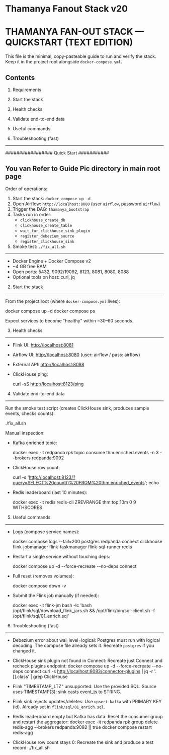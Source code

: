 # Thamanya Fanout Stack v20
# THAMANYA FAN-OUT STACK — QUICKSTART (TEXT EDITION)

This file is the minimal, copy-pasteable guide to run and verify the stack. Keep it in the project root alongside `docker-compose.yml`.

## Contents

1. Requirements

2. Start the stack

3. Health checks

4. Validate end-to-end data

5. Useful commands

6. Troubleshooting (fast)
   
---

#################  Quick Start  ###########

## You van Refer to Guide Pic directory in main root page 

Order of operations:
1. Start the stack: `docker compose up -d`
2. Open Airflow: `http://localhost:8080` (user `airflow`, password `airflow`)
3. Trigger the DAG: `thamanya_bootstrap`
4. Tasks run in order:
   - `clickhouse_create_db`
   - `clickhouse_create_table`
   - `wait_for_clickhouse_sink_plugin`
   - `register_debezium_source`
   - `register_clickhouse_sink`
5. Smoke test: `./fix_all.sh`



---





* Docker Engine + Docker Compose v2
* \~4 GB free RAM
* Open ports: 5432, 9092/19092, 8123, 8081, 8080, 8088
* Optional tools on host: curl, jq

2. Start the stack

---

From the project root (where `docker-compose.yml` lives):

docker compose up -d
docker compose ps

Expect services to become "healthy" within \~30–60 seconds.

3. Health checks

---

* Flink UI:      [http://localhost:8081](http://localhost:8081)
* Airflow UI:    [http://localhost:8080](http://localhost:8080)   (user: airflow / pass: airflow)
* External API:  [http://localhost:8088](http://localhost:8088)
* ClickHouse ping:

  curl -sS [http://localhost:8123/ping](http://localhost:8123/ping)

4. Validate end-to-end data

---

Run the smoke test script (creates ClickHouse sink, produces sample events, checks counts):

./fix\_all.sh

Manual inspection:

* Kafka enriched topic:

  docker exec -it redpanda rpk topic consume thm.enriched.events -n 3 --brokers redpanda:9092

* ClickHouse row count:

  curl -s '[http://localhost:8123/?query=SELECT%20count()%20FROM%20thm.enriched\_events](http://localhost:8123/?query=SELECT%20count%28%29%20FROM%20thm.enriched_events)'; echo

* Redis leaderboard (last 10 minutes):

  docker exec -it redis redis-cli ZREVRANGE thm\:top:10m 0 9 WITHSCORES

5. Useful commands

---

* Logs (compose service names):

  docker compose logs --tail=200 postgres redpanda connect clickhouse&#x20;
  flink-jobmanager flink-taskmanager flink-sql-runner redis

* Restart a single service without touching deps:

  docker compose up -d --force-recreate --no-deps connect

* Full reset (removes volumes):

  docker compose down -v

* Submit the Flink job manually (if needed):

  docker exec -it flink-jm bash -lc 'bash /opt/flink/sql/download\_flink\_jars.sh &&&#x20;
  /opt/flink/bin/sql-client.sh -f /opt/flink/sql/01\_enrich.sql'

6. Troubleshooting (fast)

---

* Debezium error about wal\_level=logical:
  Postgres must run with logical decoding. The compose file already sets it. Recreate `postgres` if you changed it.

* ClickHouse sink plugin not found in Connect:
  Recreate just Connect and recheck plugins endpoint:
  docker compose up -d --force-recreate --no-deps connect
  curl -s [http://localhost:8083/connector-plugins](http://localhost:8083/connector-plugins) | jq -r '.\[].class' | grep ClickHouse

* Flink "TIMESTAMP\_LTZ" unsupported:
  Use the provided SQL. Source uses TIMESTAMP(3); sink casts event\_ts to STRING.

* Flink sink rejects updates/deletes:
  Use `upsert-kafka` with PRIMARY KEY (id). Already set in `flink/sql/01_enrich.sql`.

* Redis leaderboard empty but Kafka has data:
  Reset the consumer group and restart the aggregator:
  docker exec -it redpanda rpk group delete redis-agg --brokers redpanda:9092 || true
  docker compose restart redis-agg

* ClickHouse row count stays 0:
  Recreate the sink and produce a test record:
  ./fix\_all.sh

